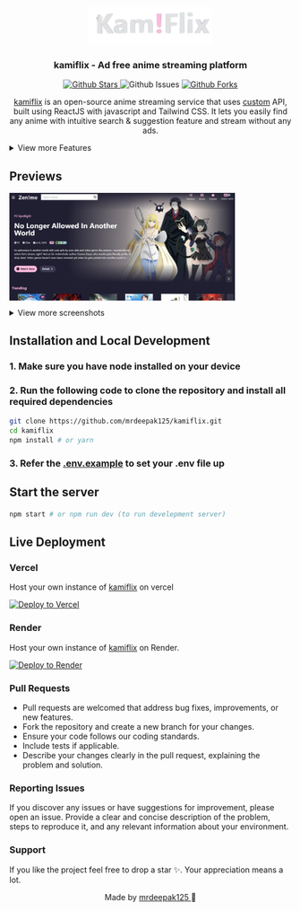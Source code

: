 <p align="center">
  <div align="center">
    <a href="https://kamiflix.xyz/">
      <img alt="kamiflix" src="https://github.com/mrdeepak125/Kamiflix/blob/main/public/logo.png" width="220"/>
    </a>
  </div>
    <h3 align="center">kamiflix - Ad free anime streaming platform</h3>
    <p align="center">
  <a href="https://github.com/mrdeepak125/kamiflix">
      <img src="https://img.shields.io/github/stars/mrdeepalk125/kamiflix" alt="Github Stars">
    </a>
      <img src="https://img.shields.io/github/issues/mrdeepak125/kamiflix" alt="Github Issues">
     <a href="https://github.com/mrdeepak125/kamiflix">
      <img src="https://img.shields.io/github/forks/mrdeepak125/kamiflix" alt="Github Forks" />
    </a>
</p>
</p>
<p align="center">
    <a href="https://kamiflix.xyz">kamiflix</a> is an open-source anime streaming service that uses <a href="https://github.com/mrdeepak125/anime-api">custom</a> API, built using ReactJS with javascript and Tailwind CSS. It lets you easily find any anime with intuitive search & suggestion feature and stream without any ads.
 </p>

<details>
<summary>View more Features</summary>

### General

- Sub Anime support
- Dub Anime support
- User-friendly interface
- Mobile responsive
- Fast page load
- Character & Voice Actors

### Watch Page

- Related Animes
- Recommended Animes
- Available seasons
- Estimated schedule of upcoming episodes
- **Player**
  - Autoplay
  - Autoskip intro/outro
  - Autonext

</details>

## Previews

<div style="text-align: left;">
  <img src="https://raw.githubusercontent.com/mrdeepak125/kamiflix/refs/heads/main/public/homepage.webp" alt="Home Page" style="max-width: 80%;" >
  <details>
  <summary style="margin-top:10px">View more screenshots</summary>
  <br/>
  AnimeInfo Page
  <img style="margin-top:10px" src="https://raw.githubusercontent.com/mrdeepak125/kamiflix/refs/heads/main/public/animeinfo.webp" alt="AnimeInfo Page" style="max-width: 80%;">
  <br/>
  Searchbar
  <img style="margin-top:10px" src="https://raw.githubusercontent.com/mrdeepak125/kamiflix/refs/heads/main/public/searchbar.webp" alt="Searchbar" style="max-width: 50%;">
  <br/>
  Character & Voice Actors
  <img style="margin-top:10px" src="https://raw.githubusercontent.com/mrdeepak125/kamiflix/refs/heads/main/public/voiceactors.webp" alt="Character & Voice Actors" style="max-width: 80%;">
  <br/>
  Watch Page
  <img style="margin-top:10px" src="https://raw.githubusercontent.com/mrdeepak125/kamiflix/refs/heads/main/public/watchpage.webp" alt="Watch Page" style="max-width: 80%;">
  <br/>
  </details>
</div>

## Installation and Local Development

### 1. Make sure you have node installed on your device

### 2. Run the following code to clone the repository and install all required dependencies

```bash
git clone https://github.com/mrdeepak125/kamiflix.git
cd kamiflix
npm install # or yarn
```

### 3. Refer the <a href="https://github.com/mrdeepak125/kamiflix/blob/main/.env.example">.env.example</a> to set your .env file up

## Start the server

```bash
npm start # or npm run dev (to run develepment server)
```
## Live Deployment

### Vercel

Host your own instance of <a href="https://kamiflix.xyz">kamiflix</a>  on vercel

[![Deploy to Vercel](https://vercel.com/button)](https://vercel.com/new/clone?repository-url=https://github.com/mrdeepak125/kamiflix)

### Render

Host your own instance of <a href="https://kamiflix.xyz">kamiflix</a> on Render.

[![Deploy to Render](https://render.com/images/deploy-to-render-button.svg)](https://render.com/deploy?repo=https://github.com/mrdeepak125/kamiflix)

### Pull Requests

- Pull requests are welcomed that address bug fixes, improvements, or new features.
- Fork the repository and create a new branch for your changes.
- Ensure your code follows our coding standards.
- Include tests if applicable.
- Describe your changes clearly in the pull request, explaining the problem and solution.

 ### Reporting Issues

If you discover any issues or have suggestions for improvement, please open an issue. Provide a clear and concise description of the problem, steps to reproduce it, and any relevant information about your environment.

### Support

 If you like the project feel free to drop a star ✨. Your appreciation means a lot.

<p align="center" style="text-decoration: none;">Made by <a href="https://github.com/mrdeepak125" tarGET="_blank">mrdeepak125 
</a>🫰</p>
